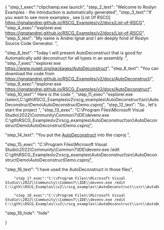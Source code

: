 {
    "step_1_exec":"clipchamp.exe launch",
    "step_2_text": "Welcome to Roslyn Examples - the introduction is automatically generated",
    "step_3_text":"If you want to see more examples , see  [List Of RSCG] https://ignatandrei.github.io/RSCG_Examples/v2/docs/List-of-RSCG",
    "step_4_exec":"explorer.exe https://ignatandrei.github.io/RSCG_Examples/v2/docs/List-of-RSCG",
    "step_5_text": "My name is Andrei Ignat and I am deeply fond of Roslyn Source Code Generator. ",

"step_6_text": "Today I will present AutoDeconstruct  that is good for Automatically add deconstruct for all types in an assembly .",
"step_7_exec":"explorer.exe https://www.nuget.org/packages/AutoDeconstruct",
"step_8_text": "You can download the code from https://ignatandrei.github.io/RSCG_Examples/v2/docs/AutoDeconstruct)",
"step_9_exec":"explorer.exe https://ignatandrei.github.io/RSCG_Examples/v2/docs/AutoDeconstruct",
"step_10_text":" Here is the code ",
"step_11_exec":"explorer.exe /select,C:\\gth\\RSCG_Examples\\v2\\rscg_examples\\AutoDeconstruct\\src\\AutoDeconstructDemo\\AutoDeconstructDemo.csproj",
"step_12_text": "So , let's start the project ",
"step_13_exec": "C:\\Program Files\\Microsoft Visual Studio\\2022\\Community\\Common7\\IDE\\devenv.exe C:\\gth\\RSCG_Examples\\v2\\rscg_examples\\AutoDeconstruct\\src\\AutoDeconstructDemo\\AutoDeconstructDemo.csproj",

"step_14_text": "You put the  [AutoDeconstruct](https://www.nuget.org/packages/AutoDeconstruct) into the csproj ",

"step_15_exec": "C:\\Program Files\\Microsoft Visual Studio\\2022\\Community\\Common7\\IDE\\devenv.exe /edit C:\\gth\\RSCG_Examples\\v2\\rscg_examples\\AutoDeconstruct\\src\\AutoDeconstructDemo\\AutoDeconstructDemo.csproj",

"step_16_text": "I have used the AutoDeconstruct in those files",


        "step_17_exec":"C:\\Program Files\\Microsoft Visual Studio\\2022\\Community\\Common7\\IDE\\devenv.exe /edit C:\\gth\\RSCG_Examples\\v2\\rscg_examples\\AutoDeconstruct\\src\\AutoDeconstructDemo\\Person.cs",
    
        "step_18_exec":"C:\\Program Files\\Microsoft Visual Studio\\2022\\Community\\Common7\\IDE\\devenv.exe /edit C:\\gth\\RSCG_Examples\\v2\\rscg_examples\\AutoDeconstruct\\src\\AutoDeconstructDemo\\Program.cs",
    
"step_19_hide": "hide"


}